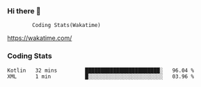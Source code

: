 ### Hi there 👋

<!--
**zvonacusbrle/zvonacusbrle** is a ✨ _special_ ✨ repository because its `README.md` (this file) appears on your GitHub profile.

Here are some ideas to get you started:

- 🔭 I’m currently working on ...
- 🌱 I’m currently learning ...
- 👯 I’m looking to collaborate on ...
- 🤔 I’m looking for help with ...
- 💬 Ask me about ...
- 📫 How to reach me: ...
- 😄 Pronouns: ...
- ⚡ Fun fact: ...
-->

            Coding Stats(Wakatime)
            
https://wakatime.com/            

### Coding Stats

<!--START_SECTION:waka-->
```text
Kotlin   32 mins         ████████████████████████░   96.04 % 
XML      1 min           █░░░░░░░░░░░░░░░░░░░░░░░░   03.96 % 
```
<!--END_SECTION:waka-->
